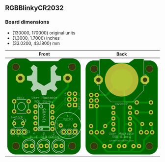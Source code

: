 ## RGBBlinkyCR2032 


### Board dimensions

* (130000, 170000) original units
* (1.3000, 1.7000) inches
* (33.0200, 43.1800) mm



| Front | Back |
| --- | --- |
| ![Front](RGBBlinkyCR2032.png) | ![Back](RGBBlinkyCR2032_back.png) |


